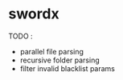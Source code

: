 # swordx 
TODO :
- parallel file parsing
- recursive folder parsing
- filter invalid blacklist params

